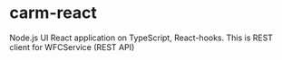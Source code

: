# carm-react
Node.js UI React application on TypeScript, React-hooks. This is REST client for WFCService (REST API)
